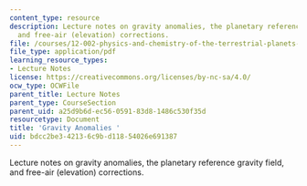 ```yaml
---
content_type: resource
description: Lecture notes on gravity anomalies, the planetary reference gravity field,
  and free-air (elevation) corrections.
file: /courses/12-002-physics-and-chemistry-of-the-terrestrial-planets-fall-2008/bdcc2be342136c9bd11854026e691387_MIT12_002f08_lec27_28.pdf
file_type: application/pdf
learning_resource_types:
- Lecture Notes
license: https://creativecommons.org/licenses/by-nc-sa/4.0/
ocw_type: OCWFile
parent_title: Lecture Notes
parent_type: CourseSection
parent_uid: a25d9b6d-ec56-0591-83d8-1486c530f35d
resourcetype: Document
title: 'Gravity Anomalies '
uid: bdcc2be3-4213-6c9b-d118-54026e691387
---
```

Lecture notes on gravity anomalies, the planetary reference gravity field, and free-air (elevation) corrections.